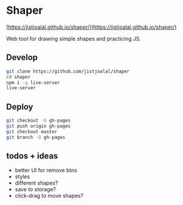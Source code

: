 # Shaper

[https://jistjoalal.github.io/shaper/](https://jistjoalal.github.io/shaper/)

Web tool for drawing simple shapes and practicing JS.

## Develop

```sh
git clone https://github.com/jistjoalal/shaper
cd shaper
npm i -g live-server
live-server
```

## Deploy

```sh
git checkout -b gh-pages
git push origin gh-pages
git checkout master
git branch -D gh-pages
```

## todos + ideas

- better UI for remove btns
- styles
- different shapes?
- save to storage?
- click-drag to move shapes?
